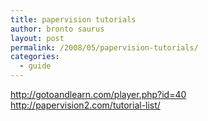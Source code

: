 ```yaml
---
title: papervision tutorials
author: bronto saurus
layout: post
permalink: /2008/05/papervision-tutorials/
categories:
  - guide
---
```

<a href="http://gotoandlearn.com/player.php?id=40" target="_blank" >http://gotoandlearn.com/player.php?id=40</a>  
<a href="http://papervision2.com/tutorial-list/" target="_blank" >http://papervision2.com/tutorial-list/</a>